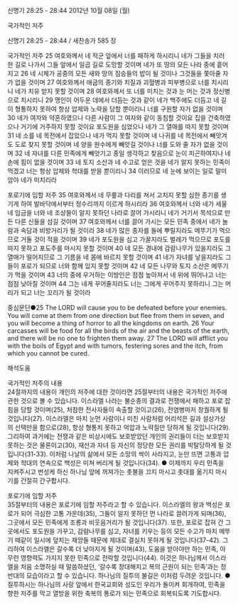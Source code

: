 신명기 28:25 - 28:44 
2012년 10월 08일 (월)

국가적인 저주



신명기 28:25 - 28:44 / 새찬송가 585 장


국가적인 저주
25 여호와께서 네 적군 앞에서 너를 패하게 하시리니 네가 그들을 치러 한 길로 나가서 그들 앞에서 일곱 길로 도망할 것이며 네가 또 땅의 모든 나라 중에 흩어지고 26 네 시체가 공중의 모든 새와 땅의 짐승들의 밥이 될 것이나 그것들을 쫓아줄 자가 없을 것이며 27 여호와께서 애굽의 종기와 치질과 괴혈병과 피부병으로 너를 치시리니 네가 치유 받지 못할 것이며 28 여호와께서 또 너를 미치는 것과 눈 머는 것과 정신병으로 치시리니 29 맹인이 어두운 데에서 더듬는 것과 같이 네가 백주에도 더듬고 네 길이 형통하지 못하여 항상 압제와 노략을 당할 뿐이리니 너를 구원할 자가 없을 것이며 30 네가 여자와 약혼하였으나 다른 사람이 그 여자와 같이 동침할 것이요 집을 건축하였으나 거기에 거주하지 못할 것이요 포도원을 심었으나 네가 그 열매를 따지 못할 것이며 31 네 소를 네 목전에서 잡았으나 네가 먹지 못할 것이며 네 나귀를 네 목전에서 빼앗겨도 도로 찾지 못할 것이며 네 양을 원수에게 빼앗길 것이나 너를 도와 줄 자가 없을 것이며 32 네 자녀를 다른 민족에게 빼앗기고 종일 생각하고 찾음으로 눈이 피곤하여지나 네 손에 힘이 없을 것이며 33 네 토지 소산과 네 수고로 얻은 것을 네가 알지 못하는 민족이 먹겠고 너는 항상 압제와 학대를 받을 뿐이리니 34 이러므로 네 눈에 보이는 일로 말미암아 네가 미치리라

포로기에 임할 저주
35 여호와께서 네 무릎과 다리를 쳐서 고치지 못할 심한 종기를 생기게 하여 발바닥에서부터 정수리까지 이르게 하시리라 36 여호와께서 너와 네가 세울 네 임금을 너와 네 조상들이 알지 못하던 나라로 끌어 가시리니 네가 거기서 목석으로 만든 다른 신들을 섬길 것이며 37 여호와께서 너를 끌어 가시는 모든 민족 중에서 네가 놀람과 속담과 비방거리가 될 것이라 38 네가 많은 종자를 들에 뿌릴지라도 메뚜기가 먹으므로 거둘 것이 적을 것이며 39 네가 포도원을 심고 가꿀지라도 벌레가 먹으므로 포도를 따지 못하고 포도주를 마시지 못할 것이며 40 네 모든 경내에 감람나무가 있을지라도 그 열매가 떨어지므로 그 기름을 네 몸에 바르지 못할 것이며 41 네가 자녀를 낳을지라도 그들이 포로가 되므로 너와 함께 있지 못할 것이며 42 네 모든 나무와 토지 소산은 메뚜기가 먹을 것이며 43 너의 중에 우거하는 이방인은 점점 높아져서 네 위에 뛰어나고 너는 점점 낮아질 것이며 44 그는 네게 꾸어줄지라도 너는 그에게 꾸어주지 못하리니 그는 머리가 되고 너는 꼬리가 될 것이라

중심문단●25 The LORD will cause you to be defeated before your enemies. You will come at them from one direction but flee from them in seven, and you will become a thing of horror to all the kingdoms on earth. 26 Your carcasses will be food for all the birds of the air and the beasts of the earth, and there will be no one to frighten them away. 27 The LORD will afflict you with the boils of Egypt and with tumors, festering sores and the itch, from which you cannot be cured.

해석도움





국가적인 저주의 내용  
24절까지의 내용이 개인의 저주에 대한 것이라면 25절부터의 내용은 국가적인 저주에 관한 것으로 볼 수 있습니다. 이스라엘 나라는 불순종의 결과로 전쟁에서 패하고 포로 잡힘을 당할 것이며(25), 처참한 전사자들이 속출할 것이고(26), 전염병마저 창궐하게 될 것입니다(27). 이스라엘은 마치 눈먼 사람이나 미친 사람처럼 어리석은 길과 설상가상의 선택만을 함으로(28), 항상 형통치 못하고 억압과 노략질만 당하게 될 것입니다(29). 그리하여 과거에는 전쟁과 같은 비상시에도 보호받았던 개인의 권리들이 더는 보호받지 못하는 것은 물론이고(30), 재산과 자녀 등 자신의 정당한 모든 권리를 박탈당하게 될 것입니다(31-33). 이처럼 나날의 삶에서 모든 소망의 싹이 사라지고, 눈만 뜨면 고통과 압제와 학대의 연속으로 백성은 미쳐 버리게 될 것입니다(34).
● 이제까지 우리 민족을 지켜주시고 번성케 하신 하나님 앞에 꺼져가는 촛불을 끄지 마시고 촛대를 옮기지 마시기를 간절히 간구합시다.

포로기에 임할 저주  
35절부터의 내용은 포로기에 임할 저주라고 할 수 있습니다. 이스라엘의 왕과 백성은 포로가 되어 극심한 고통 가운데(35), 그들이 알지 못하던 먼 나라로 끌려가게 되며(36), 그곳에서 모든 민족에게 조롱과 비웃음거리가 될 것입니다(37). 또한, 포로로 잡혀 간 그곳에서도 포도원을 가꾸고, 감람나무를 심고, 자녀를 키우는 등의 모든 수고가 마치 메뚜기 떼같이 일시에 덮치는 재앙들 때문에 제대로 결실치 못하게 될 것입니다(37-42). 그리하여 이스라엘은 갈수록 더 낮아지게 될 것이며(43), 도움을 받아야만 하는 민족, 아무런 영향력도 가지지 못한 민족으로 전락할 것입니다(44). 이것은 하나님께서 이스라엘을 처음 소명하실 때 말씀하셨던, ‘갈수록 창대해지고 복의 근원이 되는 민족’과는 정반대의 모습이라고 할 수 있습니다. 하나님의 질투의 불길은 이처럼 두려운 것입니다.
● 질투하시는 하나님의 사랑 앞에서 한국교회와 성도인 우리가 돌이켜 회개하여, 민족을 향한 저주를 막고 열방을 위한 축복의 통로가 되는 민족으로 회복되도록 기도합시다.